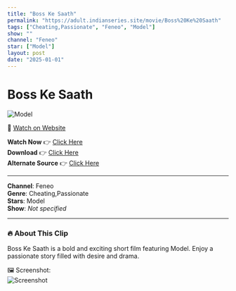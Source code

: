 ```yaml
---
title: "Boss Ke Saath"
permalink: "https://adult.indianseries.site/movie/Boss%20Ke%20Saath"
tags: ["Cheating,Passionate", "Feneo", "Model"]
show: ""
channel: "Feneo"
star: ["Model"]
layout: post
date: "2025-01-01"
---
```


# Boss Ke Saath

![Model](https://shorts.desisins.com/wp-content/uploads/2023/08/Hotel-Mein-Boss-Ke-Saath-Shorts-DesiSins.com_.jpg)

🔗 [Watch on Website](https://adult.indianseries.site/movie/Boss%20Ke%20Saath)

**Watch Now** 👉 [Click Here](https://adult.indianseries.site/movie/Boss%20Ke%20Saath)  
**Download** 👉 [Click Here](https://adult.indianseries.site/movie/Boss%20Ke%20Saath)  
**Alternate Source** 👉 [Click Here](https://adult.indianseries.site/movie/Boss%20Ke%20Saath)

---

**Channel**: Feneo  
**Genre**: Cheating,Passionate  
**Stars**: Model  
**Show**: *Not specified*

---

### 🔥 About This Clip

Boss Ke Saath is a bold and exciting short film featuring Model. Enjoy a passionate story filled with desire and drama.
 
🖼️ Screenshot:  
![Screenshot](https://shorts.desisins.com/wp-content/uploads/2023/08/Hotel-Mein-Boss-Ke-Saath-Shorts-DesiSins.com_.jpg)
